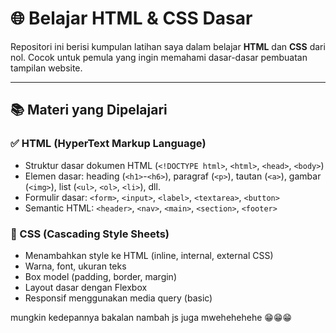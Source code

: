 # 🌐 Belajar HTML & CSS Dasar

Repositori ini berisi kumpulan latihan saya dalam belajar **HTML** dan **CSS** dari nol. Cocok untuk pemula yang ingin memahami dasar-dasar pembuatan tampilan website.

---

## 📚 Materi yang Dipelajari

### ✅ HTML (HyperText Markup Language)
- Struktur dasar dokumen HTML (`<!DOCTYPE html>`, `<html>`, `<head>`, `<body>`)
- Elemen dasar: heading (`<h1>`-`<h6>`), paragraf (`<p>`), tautan (`<a>`), gambar (`<img>`), list (`<ul>`, `<ol>`, `<li>`), dll.
- Formulir dasar: `<form>`, `<input>`, `<label>`, `<textarea>`, `<button>`
- Semantic HTML: `<header>`, `<nav>`, `<main>`, `<section>`, `<footer>`

### 🎨 CSS (Cascading Style Sheets)
- Menambahkan style ke HTML (inline, internal, external CSS)
- Warna, font, ukuran teks
- Box model (padding, border, margin)
- Layout dasar dengan Flexbox
- Responsif menggunakan media query (basic)

mungkin kedepannya bakalan nambah js juga mwehehehehe 😁😁😁

